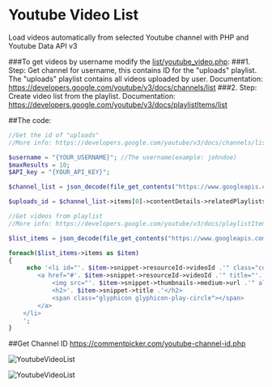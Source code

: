 # Youtube Video List
Load videos automatically from selected Youtube channel with PHP and Youtube Data API v3

###To get videos by username modify the [list/youtube_video.php](list/youtube_video.php):
###1. Step:
Get channel for username, this contains ID for the "uploads" playlist. The "uploads" playlist contains all videos uploaded by user.
Documentation: https://developers.google.com/youtube/v3/docs/channels/list
###2. Step:
Create video list from the playlist.
Documentation: https://developers.google.com/youtube/v3/docs/playlistItems/list

##The code:

```php
//Get the id of "uploads"
//More info: https://developers.google.com/youtube/v3/docs/channels/list

$username = "{YOUR_USERNAME}"; //The username(example: johndoe)
$maxResults = 10;
$API_key = "{YOUR_API_KEY}";

$channel_list = json_decode(file_get_contents("https://www.googleapis.com/youtube/v3/channels?part=contentDetails&forUsername=".$username."&key=".$API_key.""));

$uploads_id = $channel_list->items[0]->contentDetails->relatedPlaylists->uploads;

//Get videos from playlist
//More info: https://developers.google.com/youtube/v3/docs/playlistItems/list

$list_items = json_decode(file_get_contents("https://www.googleapis.com/youtube/v3/playlistItems?part=snippet&maxResults=".$maxResults."&playlistId=".$uploads_id."&key=".$API_key.""));

foreach($list_items->items as $item)
{
	 echo '<li id="'. $item->snippet->resourceId->videoId .'" class="col-lg-3 col-sm-6 col-xs-6 youtube-video">
        <a href="#'. $item->snippet->resourceId->videoId .'" title="'. $item->snippet->title .'">
            <img src="'. $item->snippet->thumbnails->medium->url .'" alt="'. $item->snippet->title .'" class="img-responsive" height="130px" />
            <h2>'. $item->snippet->title .'</h2>
            <span class="glyphicon glyphicon-play-circle"></span>
        </a>
    </li>
    ';
}
```
##Get Channel ID
https://commentpicker.com/youtube-channel-id.php


![YoutubeVideoList](img/screenshot1.PNG)

![YoutubeVideoList](img/screenshot2.PNG)

